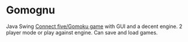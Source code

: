 # Gomognu
Java Swing  <a href="https://en.wikipedia.org/wiki/Gomoku"> Connect five/Gomoku game</a> with GUI and a decent engine. 2 player mode or play against engine. Can save and load games. 
